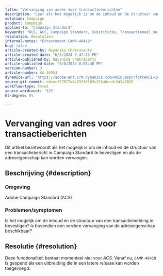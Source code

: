 ```yaml
---
title: "Vervanging van adres voor transactieberichten"
description: "Leer als het mogelijk is om de inhoud en de structuur van een transactiemelding in Campaign Standard te bevestigen."
solution: Campaign
product: Campaign
applies-to: "Campaign Standard"
keywords: "KCS, ACS, Campaign Standard, Substitutie, Transactioneel bericht, ACS"
resolution: Resolution
internal-notes: "Enhancement CAMP-48419"
bug: false
article-created-by: Nayanika Chakravarty
article-created-date: "6/5/2024 7:47:25 PM"
article-published-by: Nayanika Chakravarty
article-published-date: "6/5/2024 8:55:40 PM"
version-number: 3
article-number: KA-16953
dynamics-url: "https://adobe-ent.crm.dynamics.com/main.aspx?forceUCI=1&pagetype=entityrecord&etn=knowledgearticle&id=239a1f6d-7423-ef11-840b-6045bd006b25"
source-git-commit: e4eecf77677a4c23f38583c193a6acdc342a2025
workflow-type: tm+mt
source-wordcount: '125'
ht-degree: 0%

---
```


# Vervanging van adres voor transactieberichten


Dit artikel beantwoordt als het mogelijk is om de inhoud en de structuur van een transactiebericht in Campaign Standard te bevestigen en als de adreseigenschap kan worden vervangen.

## Beschrijving {#description}


### <b>Omgeving</b>

Adobe Campaign Standard (ACS)

### <b>Problemen/symptomen</b>

Is het mogelijk om de inhoud en de structuur van een transactiemelding te bevestigen? Is bovendien een verdere vervanging van de adreseigenschap beschikbaar?


## Resolutie {#resolution}


Deze functionaliteit bestaat momenteel niet voor *ACS*. Vanaf nu, `CAMP-48419` is geopend als een uitbreiding die in een latere release kan worden toegevoegd.
